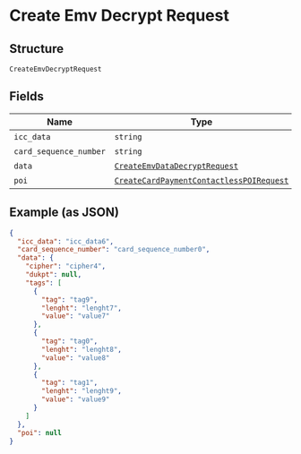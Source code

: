 
# Create Emv Decrypt Request

## Structure

`CreateEmvDecryptRequest`

## Fields

| Name | Type | Tags | Description |
|  --- | --- | --- | --- |
| `icc_data` | `string` | Required | - |
| `card_sequence_number` | `string` | Required | - |
| `data` | [`CreateEmvDataDecryptRequest`](../../doc/models/create-emv-data-decrypt-request.md) | Required | - |
| `poi` | [`CreateCardPaymentContactlessPOIRequest`](../../doc/models/create-card-payment-contactless-poi-request.md) | Optional | - |

## Example (as JSON)

```json
{
  "icc_data": "icc_data6",
  "card_sequence_number": "card_sequence_number0",
  "data": {
    "cipher": "cipher4",
    "dukpt": null,
    "tags": [
      {
        "tag": "tag9",
        "lenght": "lenght7",
        "value": "value7"
      },
      {
        "tag": "tag0",
        "lenght": "lenght8",
        "value": "value8"
      },
      {
        "tag": "tag1",
        "lenght": "lenght9",
        "value": "value9"
      }
    ]
  },
  "poi": null
}
```

